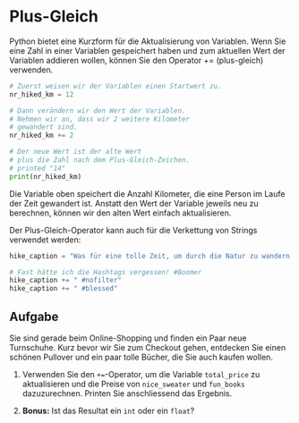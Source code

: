 # Plus-Gleich


Python bietet eine Kurzform für die Aktualisierung von Variablen. Wenn Sie eine Zahl in einer Variablen gespeichert haben und zum aktuellen Wert der Variablen addieren wollen, können Sie den Operator += (plus-gleich) verwenden.

   

  
```python
# Zuerst weisen wir der Variablen einen Startwert zu.
nr_hiked_km = 12

# Dann verändern wir den Wert der Variablen.
# Nehmen wir an, dass wir 2 weitere Kilometer 
# gewandert sind.
nr_hiked_km += 2

# Der neue Wert ist der alte Wert
# plus die Zahl nach dem Plus-Gleich-Zeichen.
# printed "14"
print(nr_hiked_km)
```

  

Die Variable oben speichert die Anzahl Kilometer, die eine Person im Laufe der Zeit gewandert ist. Anstatt den Wert der
 Variable jeweils neu zu berechnen, können wir den alten Wert einfach aktualisieren.

   

  


Der Plus-Gleich-Operator kann auch für die Verkettung von Strings verwendet werden:

```python
hike_caption = "Was für eine tolle Zeit, um durch die Natur zu wandern!"

# Fast hätte ich die Hashtags vergessen! #Boomer
hike_caption += " #nofilter"
hike_caption += " #blessed"
```

   



## Aufgabe


Sie sind gerade beim Online-Shopping und finden ein Paar neue Turnschuhe. Kurz bevor wir Sie zum Checkout gehen,
 entdecken Sie einen schönen Pullover und ein paar tolle Bücher, die Sie auch kaufen wollen.

   

  


 1. Verwenden Sie den `+=`-Operator, um die Variable `total_price` zu aktualisieren und die Preise
 von `nice_sweater` und `fun_books` dazuzurechnen. Printen Sie anschliessend das Ergebnis.
 

2. **Bonus:** Ist das Resultat ein `int` oder ein `float`?

